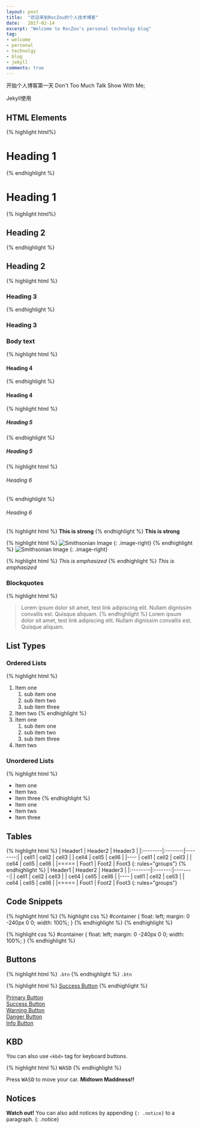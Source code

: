 ```yaml
---
layout: post
title:  "欢迎来到RocZou的个人技术博客"
date:   2017-02-14
excerpt: "Welcome to RocZou‘s personal technolgy blog"
tag:
- welcome 
- personal
- technolgy
- blog
- jekyll
comments: true
---
```


开始个人博客第一天
Don't Too Much Talk Show With Me;


Jekyll使用

## HTML Elements

{% highlight html%}
# Heading 1
{% endhighlight %}
# Heading 1

{% highlight html%}
## Heading 2
{% endhighlight %}
## Heading 2

{% highlight html   %}
### Heading 3
{% endhighlight %}
### Heading 3
### Body text

{% highlight html   %}
#### Heading 4
{% endhighlight %}
#### Heading 4

{% highlight html   %}
##### Heading 5
{% endhighlight %}
##### Heading 5

{% highlight html   %}
###### Heading 6
{% endhighlight %}
###### Heading 6

{% highlight html   %}
**This is strong**
{% endhighlight %}
**This is strong**

{% highlight html   %}
![Smithsonian Image](https://mmistakes.github.io/minimal-mistakes/images/3953273590_704e3899d5_m.jpg)
{: .image-right}
{% endhighlight %}
![Smithsonian Image](https://mmistakes.github.io/minimal-mistakes/images/3953273590_704e3899d5_m.jpg)
{: .image-right}

{% highlight html   %}
*This is emphasized*
{% endhighlight %}
*This is emphasized*


### Blockquotes
{% highlight html   %}
> Lorem ipsum dolor sit amet, test link adipiscing elit. Nullam dignissim convallis est. Quisque aliquam.
{% endhighlight %}
> Lorem ipsum dolor sit amet, test link adipiscing elit. Nullam dignissim convallis est. Quisque aliquam.

## List Types

### Ordered Lists
{% highlight html   %}
1. Item one
   1. sub item one
   2. sub item two
   3. sub item three
2. Item two
{% endhighlight %}
1. Item one
   1. sub item one
   2. sub item two
   3. sub item three
2. Item two

### Unordered Lists
{% highlight html   %}
* Item one
* Item two
* Item three
{% endhighlight %}
* Item one
* Item two
* Item three

## Tables
{% highlight html   %}
| Header1 | Header2 | Header3 |
|:--------|:-------:|--------:|
| cell1   | cell2   | cell3   |
| cell4   | cell5   | cell6   |
|----
| cell1   | cell2   | cell3   |
| cell4   | cell5   | cell6   |
|=====
| Foot1   | Foot2   | Foot3
{: rules="groups"}
{% endhighlight %}
| Header1 | Header2 | Header3 |
|:--------|:-------:|--------:|
| cell1   | cell2   | cell3   |
| cell4   | cell5   | cell6   |
|----
| cell1   | cell2   | cell3   |
| cell4   | cell5   | cell6   |
|=====
| Foot1   | Foot2   | Foot3
{: rules="groups"}


## Code Snippets
{% highlight html   %}
{% highlight css %}
#container {
  float: left;
  margin: 0 -240px 0 0;
  width: 100%;
}
{% endhighlight %}
{% endhighlight %}

{% highlight css %}
#container {
  float: left;
  margin: 0 -240px 0 0;
  width: 100%;
}
{% endhighlight %}
## Buttons
{% highlight html   %}
`.btn`
{% endhighlight %}
`.btn`

{% highlight html %}
<a href="#" class="btn btn-success">Success Button</a>
{% endhighlight %}

<div markdown="0"><a href="#" class="btn">Primary Button</a></div>
<div markdown="0"><a href="#" class="btn btn-success">Success Button</a></div>
<div markdown="0"><a href="#" class="btn btn-warning">Warning Button</a></div>
<div markdown="0"><a href="#" class="btn btn-danger">Danger Button</a></div>
<div markdown="0"><a href="#" class="btn btn-info">Info Button</a></div>

## KBD

You can also use `<kbd>` tag for keyboard buttons.

{% highlight html %}
<kbd>W</kbd><kbd>A</kbd><kbd>S</kbd><kbd>D</kbd>
{% endhighlight %}

Press <kbd>W</kbd><kbd>A</kbd><kbd>S</kbd><kbd>D</kbd> to move your car. **Midtown Maddness!!**

## Notices

**Watch out!** You can also add notices by appending `{: .notice}` to a paragraph.
{: .notice}
